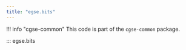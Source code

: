 ```yaml
---
title: "egse.bits"
---
```


!!! info "cgse-common"
    This code is part of the `cgse-common` package.


::: egse.bits
